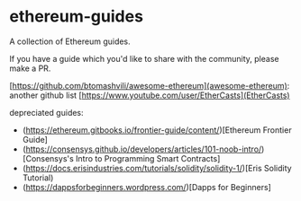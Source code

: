 # ethereum-guides

A collection of Ethereum guides. 

If you have a guide which you'd like to share with the community, please make a PR.

[https://github.com/btomashvili/awesome-ethereum](awesome-ethereum): another github list
[https://www.youtube.com/user/EtherCasts](EtherCasts)

depreciated guides:
- (https://ethereum.gitbooks.io/frontier-guide/content/)[Ethereum Frontier Guide]
- (https://consensys.github.io/developers/articles/101-noob-intro/)[Consensys's Intro to Programming Smart Contracts]
- (https://docs.erisindustries.com/tutorials/solidity/solidity-1/)[Eris Solidity Tutorial)
- (https://dappsforbeginners.wordpress.com/)[Dapps for Beginners]

